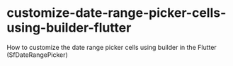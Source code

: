 # customize-date-range-picker-cells-using-builder-flutter
How to customize the date range picker cells using builder in the Flutter (SfDateRangePicker)
